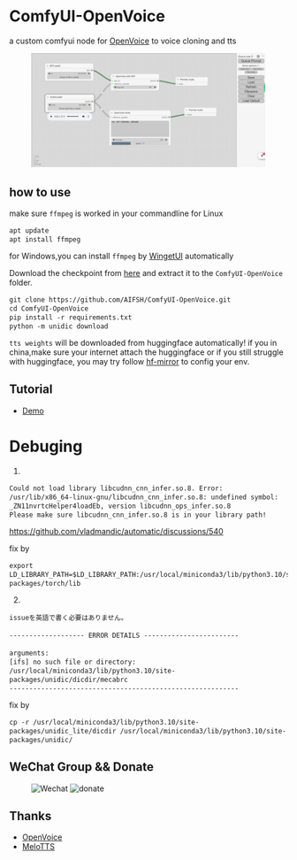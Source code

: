 # ComfyUI-OpenVoice
a custom comfyui node for [OpenVoice](https://github.com/myshell-ai/OpenVoice.git) to voice cloning and tts
<div>
  <figure>
  <img alt='webpage' src="web.png?raw=true" width="600px"/>
  <figure>
</div>

## how to use

make sure `ffmpeg` is worked in your commandline
for Linux
```
apt update
apt install ffmpeg
```
for Windows,you can install `ffmpeg` by [WingetUI](https://github.com/marticliment/WingetUI) automatically


Download the checkpoint from [here](https://myshell-public-repo-hosting.s3.amazonaws.com/openvoice/checkpoints_v2_0417.zip) and extract it to the `ComfyUI-OpenVoice` folder.

```
git clone https://github.com/AIFSH/ComfyUI-OpenVoice.git
cd ComfyUI-OpenVoice
pip install -r requirements.txt
python -m unidic download
```
`tts weights` will be downloaded from huggingface automatically! if you in china,make sure your internet attach the huggingface
or if you still struggle with huggingface, you may try follow [hf-mirror](https://hf-mirror.com/) to config your env.

## Tutorial
- [Demo](https://www.bilibili.com/video/BV1yC411G7NJ)


# Debuging
1.
```
Could not load library libcudnn_cnn_infer.so.8. Error: /usr/lib/x86_64-linux-gnu/libcudnn_cnn_infer.so.8: undefined symbol: _ZN11nvrtcHelper4loadEb, version libcudnn_ops_infer.so.8
Please make sure libcudnn_cnn_infer.so.8 is in your library path!
```

https://github.com/vladmandic/automatic/discussions/540

fix by
```
export LD_LIBRARY_PATH=$LD_LIBRARY_PATH:/usr/local/miniconda3/lib/python3.10/site-packages/torch/lib
```

2.
```
issueを英語で書く必要はありません。

------------------- ERROR DETAILS ------------------------

arguments: 
[ifs] no such file or directory: /usr/local/miniconda3/lib/python3.10/site-packages/unidic/dicdir/mecabrc
----------------------------------------------------------
```
fix by
```
cp -r /usr/local/miniconda3/lib/python3.10/site-packages/unidic_lite/dicdir /usr/local/miniconda3/lib/python3.10/site-packages/unidic/
```


## WeChat Group && Donate
<div>
  <figure>
  <img alt='Wechat' src="wechat.jpg?raw=true" width="300px"/>
  <img alt='donate' src="donate.jpg?raw=true" width="300px"/>
  <figure>
</div>

## Thanks
- [OpenVoice](https://github.com/myshell-ai/OpenVoice.git)
- [MeloTTS](https://github.com/myshell-ai/MeloTTS.git)
